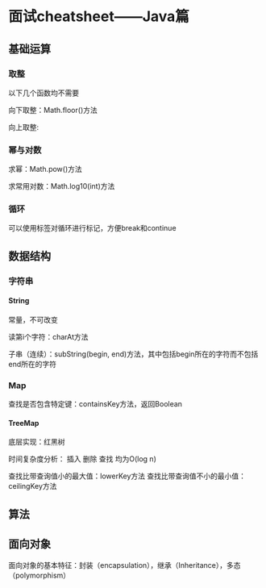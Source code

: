 # 面试cheatsheet——Java篇

## 基础运算

### 取整

以下几个函数均不需要


向下取整：Math.floor()方法


向上取整: 

### 幂与对数

求幂：Math.pow()方法

求常用对数：Math.log10(int)方法




### 循环

可以使用标签对循环进行标记，方便break和continue

## 数据结构

### 字符串

#### String

常量，不可改变

读第i个字符：charAt方法

子串（连续）：subString(begin, end)方法，其中包括begin所在的字符而不包括end所在的字符



### Map
查找是否包含特定键：containsKey方法，返回Boolean

#### TreeMap
底层实现：红黑树

时间复杂度分析：
插入 删除 查找 均为O(log n)

查找比带查询值小的最大值：lowerKey方法
查找比带查询值不小的最小值：ceilingKey方法

## 算法

## 面向对象

面向对象的基本特征：封装（encapsulation），继承（Inheritance），多态（polymorphism）
